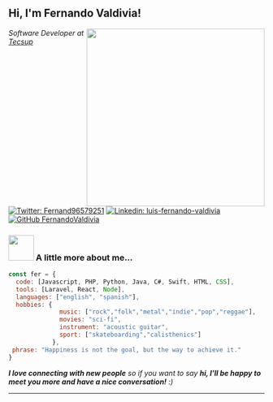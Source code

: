 <h2> Hi, I'm Fernando Valdivia!</h2>
<img align='right' src="https://media.giphy.com/media/KJmbSTSyIzetubNgJ5/giphy.gif" width="350">
<p><em>Software Developer at <a href="https://www.tecsup.edu.pe">Tecsup</a></br>
</em></p>

[![Twitter: Fernand96579251](https://img.shields.io/twitter/follow/lfvaldivia?style=social)](https://twitter.com/lfvaldivia)
[![Linkedin: luis-fernando-valdivia](https://img.shields.io/badge/-FernandoValdivia-blue?style=flat-square&logo=Linkedin&logoColor=white&link=https://www.linkedin.com/in/luis-fernando-valdivia/)](https://www.linkedin.com/in/luis-fernando-valdivia/)
[![GitHub FernandoValdivia](https://img.shields.io/github/followers/FernandoValdivia?label=follow&style=social)](https://github.com/FernandoValdivia)


### <img src="https://media.giphy.com/media/VgCDAzcKvsR6OM0uWg/giphy.gif" width="50"> A little more about me...  

```javascript
const fer = {
  code: [Javascript, PHP, Python, Java, C#, Swift, HTML, CSS],
  tools: [Laravel, React, Node],
  languages: ["english", "spanish"],
  hobbies: {
              music: ["rock","folk","metal","indie","pop","reggae"],
              movies: "sci-fi",
              instrument: "acoustic guitar",
              sport: ["skateboarding","calisthenics"]
            },
 phrase: "Happiness is not the goal, but the way to achieve it."
}
```

<em><b>I love connecting with new people</b> so if you want to say <b>hi, I'll be happy to meet you more and have a nice conversation!</b> :)</em>

---
